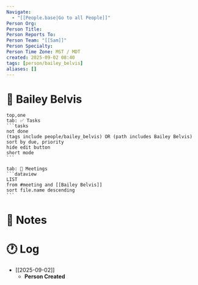 ```yaml
---
Navigate:
  - "[[People.base|Go to all People]]"
Person Org:
Person Title:
Person Reports To:
Person Team: "[[Sam]]"
Person Specialty:
Person Time Zone: MST / MDT
created: 2025-09-02 08:40
tags: [person/bailey_belvis]
aliases: []
---
```

# 🧍 Bailey Belvis

````tabs
top,one
tab: ✅ Tasks
```tasks
not done
(tags include people/bailey_belvis) OR (path includes Bailey Belvis) 
sort by due, priority
hide edit button
short mode
```

tab: 📆 Meetings
```dataview
LIST
from #meeting and [[Bailey Belvis]]
sort file.name descending
```
````

# 📓 Notes

# 🕐 Log

- [[2025-09-02]]
	- **Person Created**
